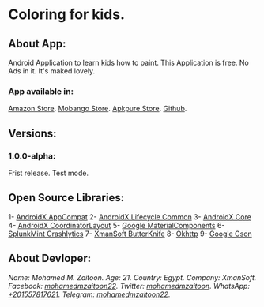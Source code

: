 # Coloring for kids.

## About App:
Android Application to learn kids how to paint.
This Application is free.
No Ads in it.
It's maked lovely.

### App available in:

[Amazon Store](/ColoringForKids.apk).
[Mobango Store](/ColoringForKids.apk).
[Apkpure Store](/ColoringForKids.apk).
[Github](/ColoringForKids.apk).


## Versions:
### 1.0.0-alpha:
Frist release.
Test mode.


## Open Source Libraries:
1- [AndroidX AppCompat](/ColoringForKids.apk)
2- [AndroidX Lifecycle Common](/ColoringForKids.apk)
3- [AndroidX Core](/ColoringForKids.apk)
4- [AndroidX CoordinatorLayout](/ColoringForKids.apk)
5- [Google MaterialComponents](/ColoringForKids.apk)
6- [SplunkMint Crashlytics](/ColoringForKids.apk)
7- [XmanSoft ButterKnife](/ColoringForKids.apk)
8- [Okhttp](/ColoringForKids.apk)
9- [Google Gson](/ColoringForKids.apk)


## About Devloper:
*Name:* _Mohamed M. Zaitoon._
*Age:* _21._
*Country:* _Egypt._
*Company:* _XmanSoft._
*Facebook:* _[mohamedmzaitoon22](/ColoringForKids.apk)._
*Twitter:* _[mohamedmzaitoon](/ColoringForKids.apk)._
*WhatsApp:* _[+201557817621](/ColoringForKids.apk)._
*Telegram:* _[mohamedmzaitoon22](/ColoringForKids.apk)._
